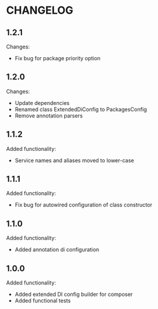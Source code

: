 CHANGELOG
=========

1.2.1
-----

Changes:

 * Fix bug for package priority option

1.2.0
-----

Changes:

 * Update dependencies
 * Renamed class ExtendedDiConfig to PackagesConfig
 * Remove annotation parsers

1.1.2
-----

Added functionality:

 * Service names and aliases moved to lower-case

1.1.1
-----

Added functionality:

 * Fix bug for autowired configuration of class constructor

1.1.0
-----

Added functionality:

 * Added annotation di configuration

1.0.0
-----

Added functionality:

 * Added extended DI config builder for composer
 * Added functional tests
